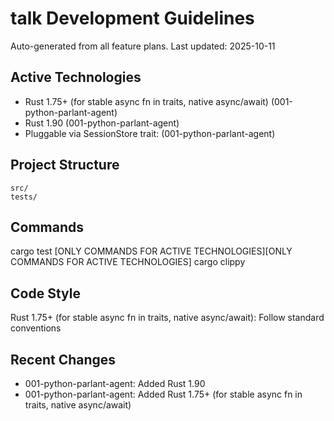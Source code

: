 # talk Development Guidelines

Auto-generated from all feature plans. Last updated: 2025-10-11

## Active Technologies
- Rust 1.75+ (for stable async fn in traits, native async/await) (001-python-parlant-agent)
- Rust 1.90 (001-python-parlant-agent)
- Pluggable via SessionStore trait: (001-python-parlant-agent)

## Project Structure
```
src/
tests/
```

## Commands
cargo test [ONLY COMMANDS FOR ACTIVE TECHNOLOGIES][ONLY COMMANDS FOR ACTIVE TECHNOLOGIES] cargo clippy

## Code Style
Rust 1.75+ (for stable async fn in traits, native async/await): Follow standard conventions

## Recent Changes
- 001-python-parlant-agent: Added Rust 1.90
- 001-python-parlant-agent: Added Rust 1.75+ (for stable async fn in traits, native async/await)

<!-- MANUAL ADDITIONS START -->
<!-- MANUAL ADDITIONS END -->
